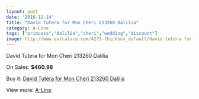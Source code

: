 ```yaml
---
layout: post
date: '2016-11-14'
title: "David Tutera for Mon Cheri 213260 Dalilia"
category: A-Line
tags: ["princess","dalilia","cheri","wedding","discount"]
image: http://www.extralace.com/4273-thickbox_default/david-tutera-for-mon-cheri-213260-dalilia.jpg
---
```

David Tutera for Mon Cheri 213260 Dalilia

On Sales: **$460.98**
<a href="https://www.extralace.com/a-line/2023-david-tutera-for-mon-cheri-213260-dalilia.html"><amp-img layout="responsive" width="600" height="600" src="//www.extralace.com/4273-thickbox_default/david-tutera-for-mon-cheri-213260-dalilia.jpg" alt="David Tutera for Mon Cheri 213260 Dalilia 0" /></a>
<a href="https://www.extralace.com/a-line/2023-david-tutera-for-mon-cheri-213260-dalilia.html"><amp-img layout="responsive" width="600" height="600" src="//www.extralace.com/4274-thickbox_default/david-tutera-for-mon-cheri-213260-dalilia.jpg" alt="David Tutera for Mon Cheri 213260 Dalilia 1" /></a>

Buy it: [David Tutera for Mon Cheri 213260 Dalilia](https://www.extralace.com/a-line/2023-david-tutera-for-mon-cheri-213260-dalilia.html "David Tutera for Mon Cheri 213260 Dalilia")

View more: [A-Line](https://www.extralace.com/2-a-line "A-Line")